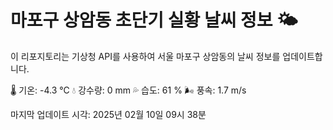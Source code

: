 
# 마포구 상암동 초단기 실황 날씨 정보 🌤️

이 리포지토리는 기상청 API를 사용하여 서울 마포구 상암동의 날씨 정보를 업데이트합니다. 

🌡️ 기온: -4.3 ℃
💧 강수량: 0 mm
💦 습도: 61 %
🌬️ 풍속: 1.7 m/s

마지막 업데이트 시각: 2025년 02월 10일 09시 38분    
